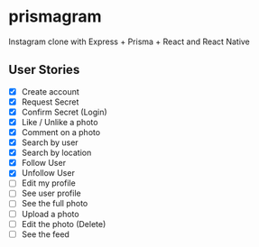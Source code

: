 # prismagram
Instagram clone with Express + Prisma + React and React Native


## User Stories
- [X] Create account
- [X] Request Secret
- [X] Confirm Secret (Login)
- [X] Like / Unlike a photo
- [X] Comment on a photo
- [X] Search by user
- [X] Search by location
- [X] Follow User
- [X] Unfollow User
- [ ] Edit my profile
- [ ] See user profile
- [ ] See the full photo
- [ ] Upload a photo
- [ ] Edit the photo (Delete) 
- [ ] See the feed
